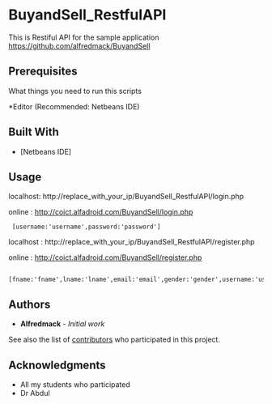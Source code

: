# BuyandSell_RestfulAPI

This is Restiful API for the sample application https://github.com/alfredmack/BuyandSell


## Prerequisites

What things you need to run this scripts

*Editor (Recommended: Netbeans IDE)


## Built With

* [Netbeans IDE]


## Usage

 localhost: http://replace_with_your_ip/BuyandSell_RestfulAPI/login.php
 
 online   : http://coict.alfadroid.com/BuyandSell/login.php
```console
 [username:'username',password:'password']
```
localhost : http://replace_with_your_ip/BuyandSell_RestfulAPI/register.php

online    : http://coict.alfadroid.com/BuyandSell/register.php

```console
  [fname:'fname',lname:'lname',email:'email',gender:'gender',username:'user',password:'pass']
```
 

## Authors

* **Alfredmack** - *Initial work* 

See also the list of [contributors](https://github.com/alfredmack/BuyandSell_RestfulAPI/graphs/contributors) who participated in this project.



## Acknowledgments

* All my students who participated 
* Dr Abdul



